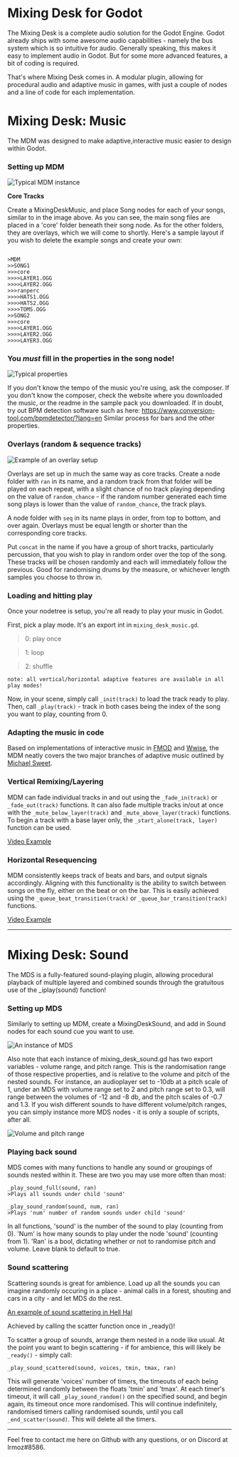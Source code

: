 # Mixing Desk for Godot

The Mixing Desk is a complete audio solution for the Godot Engine.
Godot already ships with some awesome audio capabilities - namely the bus system which is so intuitive for audio.
Generally speaking, this makes it easy to implement audio in Godot.
But for some more advanced features, a bit of coding is required.

That's where Mixing Desk comes in. A modular plugin, allowing for procedural audio and adaptive music in games, with just a couple of nodes and a line of code for each implementation.

# Mixing Desk: Music

The MDM was designed to make adaptive,interactive music easier to design within Godot.

### Setting up MDM

![Typical MDM instance](https://i.imgur.com/3OdKtLd.png)

**Core Tracks**

Create a MixingDeskMusic, and place Song nodes for each of your songs, similar to in the image above. As you can see, the main song files are placed in a 'core' folder beneath their song node. As for the other folders, they are overlays, which we will come to shortly. Here's a sample layout if you wish to delete the example songs and create your own:
```

>MDM
>>SONG1
>>>core
>>>>LAYER1.OGG
>>>>LAYER2.OGG
>>>ranperc
>>>>HATS1.OGG
>>>>HATS2.OGG
>>>>TOMS.OGG
>>SONG2
>>>core
>>>>LAYER1.OGG
>>>>LAYER2.OGG
>>>>LAYER3.OGG
```

### You *must* fill in the properties in the song node!
![Typical properties](https://i.imgur.com/DS97YEI.png)

If you don't know the tempo of the music you're using, ask the composer. If you don't know the composer, check the website where you downloaded the music, or the readme in the sample pack you downloaded. If in doubt, try out BPM detection software such as here: https://www.conversion-tool.com/bpmdetector/?lang=en
Similar process for bars and the other properties.


### Overlays (random & sequence tracks)

![Example of an overlay setup](https://i.imgur.com/zrlGx7k.png)

Overlays are set up in much the same way as core tracks. Create a node folder with `ran` in its name, and a random track from that folder will be played on each repeat, with a slight chance of no track playing depending on the value of `random_chance` - if the random number generated each time song plays is lower than the value of `random_chance`, the track plays.
	
A node folder with `seq` in its name plays in order, from top to bottom, and over again. Overlays must be equal length or shorter than the corresponding core tracks.

Put `concat` in the name if you have a group of short tracks, particularly percussion, that you wish to play in random order over the top of the song. These tracks will be chosen randomly and each will immediately follow the previous. Good for randomising drums by the measure, or whichever length samples you choose to throw in.

### Loading and hitting play

Once your nodetree is setup, you're all ready to play your music in Godot.

First, pick a play mode. It's an export int in `mixing_desk_music.gd`.

> 0: play once

> 1: loop

> 2: shuffle

	note: all vertical/horizontal adaptive features are available in all play modes!

Now, in your scene, simply call `_init(track)` to load the track ready to play.
Then, call `_play(track)` - track in both cases being the index of the song you want to play, counting from 0.

### Adapting the music in code

Based on implementations of interactive music in [FMOD](https://www.fmod.com/) and [Wwise](https://www.audiokinetic.com/products/wwise/),  the MDM neatly covers the two major branches of adaptive music outlined by [Michael Sweet](https://www.designingmusicnow.com/2016/06/13/advantages-disadvantages-common-interactive-music-techniques-used-video-games/).

### **Vertical Remixing/Layering**
MDM can fade individual tracks in and out using the `_fade_in(track)` or `_fade_out(track)` functions. It can also fade multiple tracks in/out at once with the `_mute_below_layer(track)` and `_mute_above_layer(track)` functions. To begin a track with a base layer only, the `_start_alone(track, layer)` function can be used.

[Video Example](https://streamable.com/csjyi)

### **Horizontal Resequencing**
MDM consistently keeps track of beats and bars, and output signals accordingly. Aligning with this functionality is the ability to switch between songs on the fly, either on the beat or on the bar. This is easily achieved using the `_queue_beat_transition(track)` or `_queue_bar_transition(track)` functions.

[Video Example](https://streamable.com/1cx2w)

---

# Mixing Desk: Sound

The MDS is a fully-featured sound-playing plugin, allowing procedural playback of multiple layered and combined sounds through the gratuitous use of the _iplay(sound) function!


### Setting up MDS

Similarly to setting up MDM, create a MixingDeskSound, and add in Sound nodes for each sound cue you want to use.

![An instance of MDS](https://i.imgur.com/YfiBTg4.png)

Also note that each instance of mixing_desk_sound.gd has two export variables - volume range, and pitch range. This is the randomisation range of those respective properties, and is relative to the volume and pitch of the nested sounds.
For instance, an audioplayer set to -10db at a pitch scale of 1, under an MDS with volume range set to 2 and pitch range set to 0.3, will range between the volumes of -12 and -8 db, and the pitch scales of -0.7 and 1.3.
If you wish different sounds to have different volume/pitch ranges, you can simply instance more MDS nodes - it is only a souple of scripts, after all.

![Volume and pitch range](https://i.imgur.com/h3fhaZr.png)

### Playing back sound

MDS comes with many functions to handle any sound or groupings of sounds nested within it.
These are two you may use more often than most:

	_play_sound_full(sound, ran)
	>Plays all sounds under child 'sound' 
	
	_play_sound_random(sound, num, ran)
	>Plays 'num' number of random sounds under child 'sound'
	
In all functions, 'sound' is the number of the sound to play (counting from 0).
'Num' is how many sounds to play under the node 'sound' (counting from 1).
'Ran' is a bool, dictating whether or not to randomise pitch and volume. Leave blank to default to true.

### Sound scattering

Scattering sounds is great for ambience. Load up all the sounds you can imagine randomly occuring in a place - animal calls in a forest, shouting and cars in a city - and let MDS do the rest.

[An example of sound scattering in Hell Hal](https://streamable.com/l5sxx)

Achieved by calling the scatter function once in _ready()!

To scatter a group of sounds, arrange them nested in a node like usual.
At the point you want to begin scattering - if for ambience, this will likely be `_ready()` - simply call:

	_play_sound_scattered(sound, voices, tmin, tmax, ran)
	
This will generate 'voices' number of timers, the timeouts of each being determined randomly between the floats 'tmin' and 'tmax'.
At each timer's timeout, it will call `_play_sound_random()` on the specified sound, and begin again, its timeout once more randomised.
This will continue indefinitely, randomised timers calling randomised sounds, until you call `_end_scatter(sound)`. This will delete all the timers.

---

Feel free to contact me here on Github with any questions, or on Discord at Irmoz#8586.